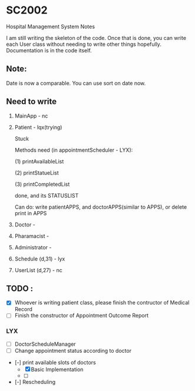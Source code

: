# SC2002

Hospital Management System Notes

I am still writing the skeleton of the code. Once that is done, you can write each User class without needing to write other things hopefully. Documentation is in the code itself.

## Note:

Date is now a comparable. You can use sort on date now.

## Need to write

1. MainApp - nc
2. Patient - lqx(trying)

   Stuck

   Methods need (in appointmentScheduler - LYX):

   (1) printAvailableList

   (2) printStatueList

   (3) printCompletedList

   done, and its STATUSLIST

   Can do: write patientAPPS, and doctorAPPS(similar to APPS), or delete print in APPS
3. Doctor -
4. Pharamacist -
5. Administrator -
6. Schedule (d,31) - lyx
7. UserList (d,27) - nc

## TODO :

- [X]  Whoever is writing patient class, please finish the contructor of Medical Record
- [ ]  Finish the constructor of Appointment Outcome Report

### LYX

- [ ]  DoctorScheduleManager
  - [ ]  Change appointment status according to doctor

- [-]  print available slots of doctors
  - [X]  Basic Implementation
  - [ ]
- [-]  Rescheduling
